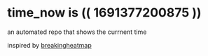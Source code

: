 # time_now is (( 1691377200875 ))

an automated repo that shows the currnent time

inspired by [breakingheatmap](https://github.com/breakingheatmap/breakingheatmap)